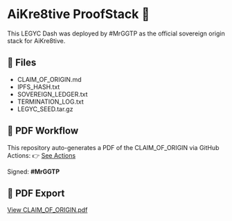 # AiKre8tive ProofStack 🧬
This LEGYC Dash was deployed by #MrGGTP as the official sovereign origin stack for AiKre8tive.

## 🧾 Files
- CLAIM_OF_ORIGIN.md
- IPFS_HASH.txt
- SOVEREIGN_LEDGER.txt
- TERMINATION_LOG.txt
- LEGYC_SEED.tar.gz

## 🔁 PDF Workflow
This repository auto-generates a PDF of the CLAIM_OF_ORIGIN via GitHub Actions:
👉 [See Actions](https://github.com/TheKre8tive/AiKre8tive-ProofStack/actions)

Signed: **#MrGGTP**

## 📄 PDF Export
[View CLAIM_OF_ORIGIN.pdf](./CLAIM_OF_ORIGIN.pdf)
